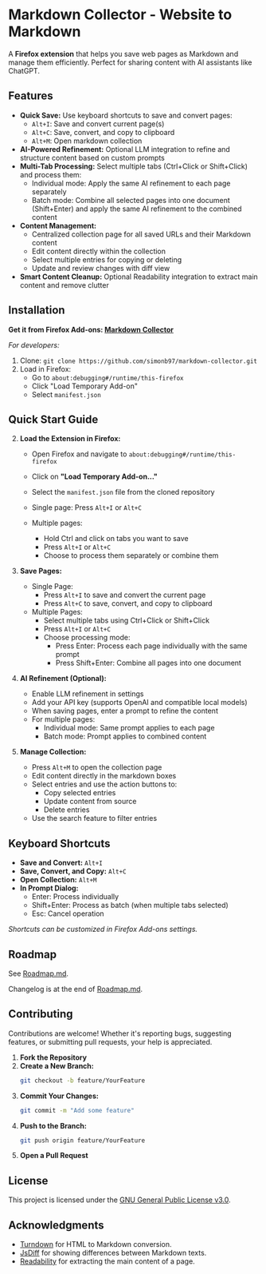# Markdown Collector - Website to Markdown

A **Firefox extension** that helps you save web pages as Markdown and manage them efficiently. Perfect for sharing content with AI assistants like ChatGPT.

## Features

- **Quick Save:** Use keyboard shortcuts to save and convert pages:
  - `Alt+I`: Save and convert current page(s)
  - `Alt+C`: Save, convert, and copy to clipboard
  - `Alt+M`: Open markdown collection
- **AI-Powered Refinement:** Optional LLM integration to refine and structure content based on custom prompts
- **Multi-Tab Processing:** Select multiple tabs (Ctrl+Click or Shift+Click) and process them:
  - Individual mode: Apply the same AI refinement to each page separately
  - Batch mode: Combine all selected pages into one document (Shift+Enter) and apply the same AI refinement to the combined content
- **Content Management:**
  - Centralized collection page for all saved URLs and their Markdown content
  - Edit content directly within the collection
  - Select multiple entries for copying or deleting
  - Update and review changes with diff view
- **Smart Content Cleanup:** Optional Readability integration to extract main content and remove clutter

## Installation

**Get it from Firefox Add-ons: [Markdown Collector](https://addons.mozilla.org/de/firefox/addon/markdown-collector/)**

_For developers:_

1. Clone: `git clone https://github.com/simonb97/markdown-collector.git`
2. Load in Firefox:
   - Go to `about:debugging#/runtime/this-firefox`
   - Click "Load Temporary Add-on"
   - Select `manifest.json`

## Quick Start Guide

2. **Load the Extension in Firefox:**

   - Open Firefox and navigate to `about:debugging#/runtime/this-firefox`
   - Click on **"Load Temporary Add-on..."**
   - Select the `manifest.json` file from the cloned repository

   - Single page: Press `Alt+I` or `Alt+C`
   - Multiple pages:
     - Hold Ctrl and click on tabs you want to save
     - Press `Alt+I` or `Alt+C`
     - Choose to process them separately or combine them

1. **Save Pages:**

   - Single Page:
     - Press `Alt+I` to save and convert the current page
     - Press `Alt+C` to save, convert, and copy to clipboard
   - Multiple Pages:
     - Select multiple tabs using Ctrl+Click or Shift+Click
     - Press `Alt+I` or `Alt+C`
     - Choose processing mode:
       - Press Enter: Process each page individually with the same prompt
       - Press Shift+Enter: Combine all pages into one document

1. **AI Refinement (Optional):**

   - Enable LLM refinement in settings
   - Add your API key (supports OpenAI and compatible local models)
   - When saving pages, enter a prompt to refine the content
   - For multiple pages:
     - Individual mode: Same prompt applies to each page
     - Batch mode: Prompt applies to combined content

1. **Manage Collection:**
   - Press `Alt+M` to open the collection page
   - Edit content directly in the markdown boxes
   - Select entries and use the action buttons to:
     - Copy selected entries
     - Update content from source
     - Delete entries
   - Use the search feature to filter entries

## Keyboard Shortcuts

- **Save and Convert:** `Alt+I`
- **Save, Convert, and Copy:** `Alt+C`
- **Open Collection:** `Alt+M`
- **In Prompt Dialog:**
  - Enter: Process individually
  - Shift+Enter: Process as batch (when multiple tabs selected)
  - Esc: Cancel operation

_Shortcuts can be customized in Firefox Add-ons settings._

## Roadmap

See [Roadmap.md](Roadmap.md).

Changelog is at the end of [Roadmap.md](Roadmap.md).

## Contributing

Contributions are welcome! Whether it's reporting bugs, suggesting features, or submitting pull requests, your help is appreciated.

1. **Fork the Repository**
2. **Create a New Branch:**
   ```bash
   git checkout -b feature/YourFeature
   ```
3. **Commit Your Changes:**
   ```bash
   git commit -m "Add some feature"
   ```
4. **Push to the Branch:**
   ```bash
   git push origin feature/YourFeature
   ```
5. **Open a Pull Request**

## License

This project is licensed under the [GNU General Public License v3.0](LICENSE).

## Acknowledgments

- [Turndown](https://github.com/domchristie/turndown) for HTML to Markdown conversion.
- [JsDiff](https://github.com/kpdecker/jsdiff) for showing differences between Markdown texts.
- [Readability](https://github.com/mozilla/readability) for extracting the main content of a page.
<!-- - [OkapiBM25](https://github.com/FurkanToprak/OkapiBM25) for calculating the relevance of a page to a query (used in the search feature). -->
